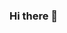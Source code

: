 ### Hi there 👋

<!--
**dhruvchakervarti/dhruvchakervarti** is a ✨ _special_ ✨ repository because its `README.md` (this file) appears on your GitHub profile.

Here are some ideas to get you started:

- 🌱 I’m currently learning about Credit Risk Modelling for Structured deals
- 🤔 I’m looking for help with finding a full time position in Quantitative Finance, Fixed Income, Data Science, Portfolio Analytics and Risk Management space
- 📫 How to reach me: dhruvchaker1994@g.ucla.edu
--->

